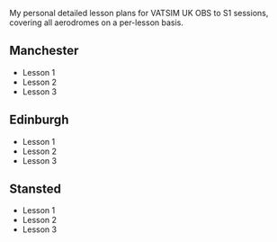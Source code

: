 My personal detailed lesson plans for VATSIM UK OBS to S1 sessions, covering all aerodromes on a per-lesson basis.

## Manchester
 - Lesson 1
 - Lesson 2
 - Lesson 3
## Edinburgh
 - Lesson 1
 - Lesson 2
 - Lesson 3
## Stansted 
 - Lesson 1
 - Lesson 2
 - Lesson 3
